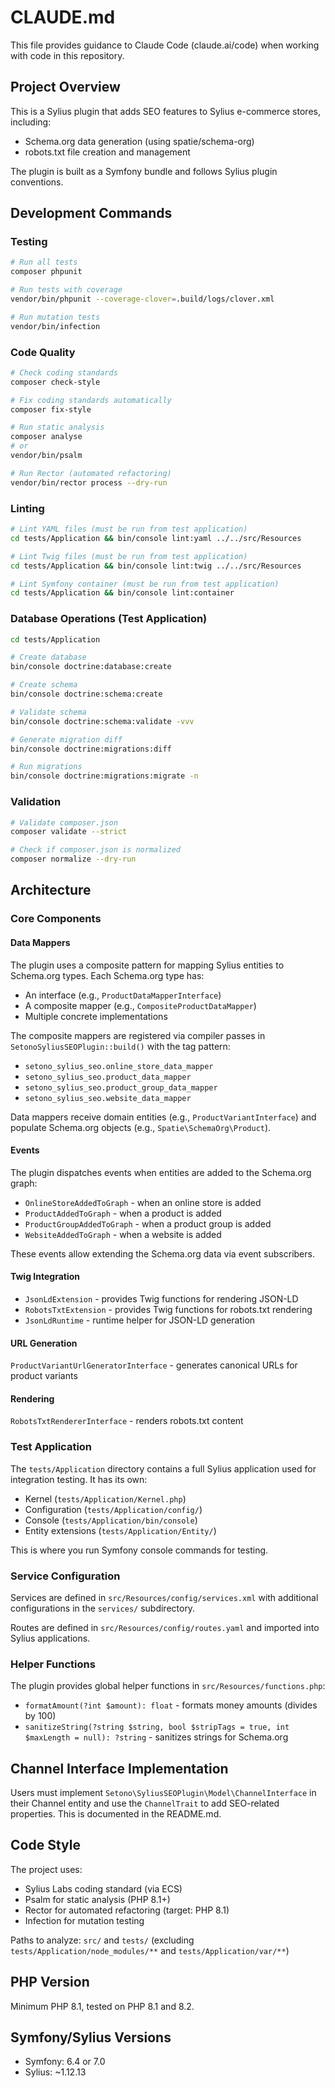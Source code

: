 # CLAUDE.md

This file provides guidance to Claude Code (claude.ai/code) when working with code in this repository.

## Project Overview

This is a Sylius plugin that adds SEO features to Sylius e-commerce stores, including:
- Schema.org data generation (using spatie/schema-org)
- robots.txt file creation and management

The plugin is built as a Symfony bundle and follows Sylius plugin conventions.

## Development Commands

### Testing
```bash
# Run all tests
composer phpunit

# Run tests with coverage
vendor/bin/phpunit --coverage-clover=.build/logs/clover.xml

# Run mutation tests
vendor/bin/infection
```

### Code Quality
```bash
# Check coding standards
composer check-style

# Fix coding standards automatically
composer fix-style

# Run static analysis
composer analyse
# or
vendor/bin/psalm

# Run Rector (automated refactoring)
vendor/bin/rector process --dry-run
```

### Linting
```bash
# Lint YAML files (must be run from test application)
cd tests/Application && bin/console lint:yaml ../../src/Resources

# Lint Twig files (must be run from test application)
cd tests/Application && bin/console lint:twig ../../src/Resources

# Lint Symfony container (must be run from test application)
cd tests/Application && bin/console lint:container
```

### Database Operations (Test Application)
```bash
cd tests/Application

# Create database
bin/console doctrine:database:create

# Create schema
bin/console doctrine:schema:create

# Validate schema
bin/console doctrine:schema:validate -vvv

# Generate migration diff
bin/console doctrine:migrations:diff

# Run migrations
bin/console doctrine:migrations:migrate -n
```

### Validation
```bash
# Validate composer.json
composer validate --strict

# Check if composer.json is normalized
composer normalize --dry-run
```

## Architecture

### Core Components

#### Data Mappers
The plugin uses a composite pattern for mapping Sylius entities to Schema.org types. Each Schema.org type has:
- An interface (e.g., `ProductDataMapperInterface`)
- A composite mapper (e.g., `CompositeProductDataMapper`)
- Multiple concrete implementations

The composite mappers are registered via compiler passes in `SetonoSyliusSEOPlugin::build()` with the tag pattern:
- `setono_sylius_seo.online_store_data_mapper`
- `setono_sylius_seo.product_data_mapper`
- `setono_sylius_seo.product_group_data_mapper`
- `setono_sylius_seo.website_data_mapper`

Data mappers receive domain entities (e.g., `ProductVariantInterface`) and populate Schema.org objects (e.g., `Spatie\SchemaOrg\Product`).

#### Events
The plugin dispatches events when entities are added to the Schema.org graph:
- `OnlineStoreAddedToGraph` - when an online store is added
- `ProductAddedToGraph` - when a product is added
- `ProductGroupAddedToGraph` - when a product group is added
- `WebsiteAddedToGraph` - when a website is added

These events allow extending the Schema.org data via event subscribers.

#### Twig Integration
- `JsonLdExtension` - provides Twig functions for rendering JSON-LD
- `RobotsTxtExtension` - provides Twig functions for robots.txt rendering
- `JsonLdRuntime` - runtime helper for JSON-LD generation

#### URL Generation
`ProductVariantUrlGeneratorInterface` - generates canonical URLs for product variants

#### Rendering
`RobotsTxtRendererInterface` - renders robots.txt content

### Test Application

The `tests/Application` directory contains a full Sylius application used for integration testing. It has its own:
- Kernel (`tests/Application/Kernel.php`)
- Configuration (`tests/Application/config/`)
- Console (`tests/Application/bin/console`)
- Entity extensions (`tests/Application/Entity/`)

This is where you run Symfony console commands for testing.

### Service Configuration

Services are defined in `src/Resources/config/services.xml` with additional configurations in the `services/` subdirectory.

Routes are defined in `src/Resources/config/routes.yaml` and imported into Sylius applications.

### Helper Functions

The plugin provides global helper functions in `src/Resources/functions.php`:
- `formatAmount(?int $amount): float` - formats money amounts (divides by 100)
- `sanitizeString(?string $string, bool $stripTags = true, int $maxLength = null): ?string` - sanitizes strings for Schema.org

## Channel Interface Implementation

Users must implement `Setono\SyliusSEOPlugin\Model\ChannelInterface` in their Channel entity and use the `ChannelTrait` to add SEO-related properties. This is documented in the README.md.

## Code Style

The project uses:
- Sylius Labs coding standard (via ECS)
- Psalm for static analysis (PHP 8.1+)
- Rector for automated refactoring (target: PHP 8.1)
- Infection for mutation testing

Paths to analyze: `src/` and `tests/` (excluding `tests/Application/node_modules/**` and `tests/Application/var/**`)

## PHP Version

Minimum PHP 8.1, tested on PHP 8.1 and 8.2.

## Symfony/Sylius Versions

- Symfony: 6.4 or 7.0
- Sylius: ~1.12.13
